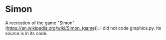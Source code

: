 # Simon
A recreation of the game "Simon" (https://en.wikipedia.org/wiki/Simon_(game)).
I did not code graphics.py. Its source is in its code.
